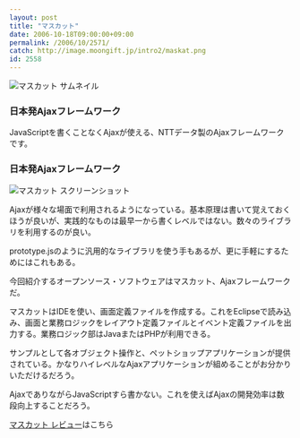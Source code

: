 ```yaml
---
layout: post
title: "マスカット"
date: 2006-10-18T09:00:00+09:00
permalink: /2006/10/2571/
catch: http://image.moongift.jp/intro2/maskat.png
id: 2558
---
```

 ![マスカット サムネイル](http://image.moongift.jp/intro2/maskat.t.png "マスカット サムネイル")
  

### 日本発Ajaxフレームワーク
  
JavaScriptを書くことなくAjaxが使える、NTTデータ製のAjaxフレームワークです。  
<!--more-->  

### 日本発Ajaxフレームワーク
  

![マスカット スクリーンショット](http://image.moongift.jp/intro2/maskat.png "マスカット スクリーンショット")

  

Ajaxが様々な場面で利用されるようになっている。基本原理は書いて覚えておくほうが良いが、実践的なものは最早一から書くレベルではない。数々のライブラリを利用するのが良い。

  

prototype.jsのように汎用的なライブラリを使う手もあるが、更に手軽にするためにはこれもある。

  

今回紹介するオープンソース・ソフトウェアはマスカット、Ajaxフレームワークだ。

  

マスカットはIDEを使い、画面定義ファイルを作成する。これをEclipseで読み込み、画面と業務ロジックをレイアウト定義ファイルとイベント定義ファイルを出力する。業務ロジック部はJavaまたはPHPが利用できる。

  

サンプルとして各オブジェクト操作と、ペットショップアプリケーションが提供されている。かなりハイレベルなAjaxアプリケーションが組めることがお分かりいただけるだろう。

  

AjaxでありながらJavaScriptすら書かない。これを使えばAjaxの開発効率は数段向上することだろう。

  

[マスカット レビュー](http://oss.moongift.jp/review/i-2572.html)はこちら

